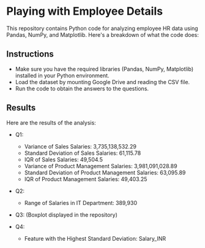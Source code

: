 # Playing with Employee Details

This repository contains Python code for analyzing employee HR data using Pandas, NumPy, and Matplotlib. Here's a breakdown of what the code does:

## Instructions

- Make sure you have the required libraries (Pandas, NumPy, Matplotlib) installed in your Python environment.
- Load the dataset by mounting Google Drive and reading the CSV file.
- Run the code to obtain the answers to the questions.

## Results

Here are the results of the analysis:

- Q1:
  - Variance of Sales Salaries: 3,735,138,532.29
  - Standard Deviation of Sales Salaries: 61,115.78
  - IQR of Sales Salaries: 49,504.5
  - Variance of Product Management Salaries: 3,981,091,028.89
  - Standard Deviation of Product Management Salaries: 63,095.89
  - IQR of Product Management Salaries: 49,403.25

- Q2:
  - Range of Salaries in IT Department: 389,930

- Q3: (Boxplot displayed in the repository)

- Q4:
  - Feature with the Highest Standard Deviation: Salary_INR
